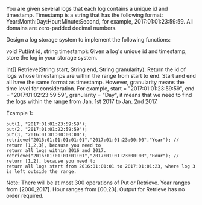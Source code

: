 You are given several logs that each log contains a unique id and timestamp. Timestamp is a string
that has the following format: Year:Month:Day:Hour:Minute:Second, for example, 2017:01:01:23:59:59.
All domains are zero-padded decimal numbers.

Design a log storage system to implement the following functions:

void Put(int id, string timestamp): Given a log's unique id and timestamp, store the log in your
storage system.


int[] Retrieve(String start, String end, String granularity): Return the id of logs whose timestamps
are within the range from start to end. Start and end all have the same format as timestamp.
However, granularity means the time level for consideration. For example, start =
"2017:01:01:23:59:59", end = "2017:01:02:23:59:59", granularity = "Day", it means that we need to
find the logs within the range from Jan. 1st 2017 to Jan. 2nd 2017.

Example 1:
```
put(1, "2017:01:01:23:59:59");
put(2, "2017:01:01:22:59:59");
put(3, "2016:01:01:00:00:00");
retrieve("2016:01:01:01:01:01","2017:01:01:23:00:00","Year"); // return [1,2,3], because you need to
return all logs within 2016 and 2017.
retrieve("2016:01:01:01:01:01","2017:01:01:23:00:00","Hour"); // return [1,2], because you need to
return all logs start from 2016:01:01:01 to 2017:01:01:23, where log 3 is left outside the range.
```
Note:
There will be at most 300 operations of Put or Retrieve.
Year ranges from [2000,2017]. Hour ranges from [00,23].
Output for Retrieve has no order required.

